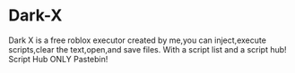 # Dark-X
Dark X is a free roblox executor created by me,you can inject,execute scripts,clear the text,open,and save files. With a script list and a script hub!
Script Hub ONLY Pastebin!
